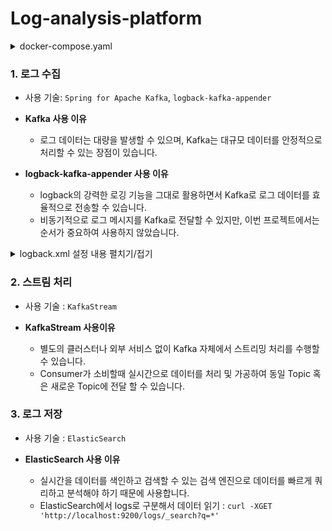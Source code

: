 # Log-analysis-platform

<details>
<summary>docker-compose.yaml</summary>
  
```yaml
version: '3'
services:
  zookeeper:
    image: zookeeper:3.6.3
    ports:
      - "2181:2181"
    environment:
        ZOOKEEPER_CLIENT_PORT: 2181
  kafka:
    image: wurstmeister/kafka:2.13-2.7.0
    ports:
      - "9092:9092"
    environment:
      KAFKA_ZOOKEEPER_CONNECT: zookeeper:2181
      KAFKA_ADVERTISED_LISTENERS: PLAINTEXT://localhost:9092,PLAINTEXT_HOST://kafka:9093
      KAFKA_LISTENER_SECURITY_PROTOCOL_MAP: PLAINTEXT:PLAINTEXT,PLAINTEXT_HOST:PLAINTEXT
      KAFKA_INTER_BROKER_LISTENER_NAME: PLAINTEXT
      KAFKA_OFFSETS_TOPIC_REPLICATION_FACTOR: 1
      KAFKA_LISTENERS: PLAINTEXT://0.0.0.0:9092,PLAINTEXT_HOST://0.0.0.0:9093
    volumes:
      - /var/run/docker.sock:/var/run/docker.sock

  mysql:
    image: mysql:latest
    ports:
      - "3306:3306"
    environment:
      MYSQL_ROOT_PASSWORD: rootpwd
      MYSQL_DATABASE: maindata
      MYSQL_USER: user
      MYSQL_PASSWORD: pwd
    volumes:
      - mysql-data:/var/lib/mysql

  elasticsearch:
    image: docker.elastic.co/elasticsearch/elasticsearch:7.17.0
    container_name: elasticsearch
    environment:
      - discovery.type=single-node
      - cluster.name=docker-cluster
      - bootstrap.memory_lock=true
      - "ES_JAVA_OPTS=-Xms512m -Xmx512m"
    ulimits:
      memlock:
        soft: -1
        hard: -1
    ports:
      - "9200:9200"
      - "9300:9300"
    volumes:
      - esdata:/usr/share/elasticsearch/data

volumes:
  mysql-data:
  esdata:
```
</details>

### 1. 로그 수집
- 사용 기술: `Spring for Apache Kafka`, `logback-kafka-appender`

- **Kafka 사용 이유**
  - 로그 데이터는 대량을 발생할 수 있으며, Kafka는 대규모 데이터를 안정적으로 처리할 수 있는 장점이 있습니다.

- **logback-kafka-appender 사용 이유**
  - logback의 강력한 로깅 기능을 그대로 활용하면서 Kafka로 로그 데이터를 효율적으로 전송할 수 있습니다.
  - 비동기적으로 로그 메시지를 Kafka로 전달할 수 있지만, 이번 프로젝트에서는 순서가 중요하여 사용하지 않았습니다.

<details>
<summary>logback.xml 설정 내용 펼치기/접기</summary>

```xml
<?xml version="1.0" encoding="UTF-8"?>
<configuration>
    <appender name="TERMINAL" class="ch.qos.logback.core.ConsoleAppender">
        <layout class="ch.qos.logback.classic.PatternLayout">
            <Pattern>%d{yyyy-MM-dd HH:mm:ss.SSS} [%thread] %-5level %logger{36} - %msg%n</Pattern>
        </layout>
    </appender>

    <appender name="kafkaAppender" class="com.github.danielwegener.logback.kafka.KafkaAppender">
        <encoder class="com.github.danielwegener.logback.kafka.encoding.LayoutKafkaMessageEncoder">
            <layout class="ch.qos.logback.classic.PatternLayout">
                <Pattern>%d{yyyy-MM-dd HH:mm:ss.SSS} [%thread] %-5level %logger{36} - %M - %msg%n</Pattern>
            </layout>
        </encoder>
        <topic>test-logs</topic>
        <producerConfig>bootstrap.servers=localhost:9092</producerConfig>
    </appender>

    <logger name="org.apache.kafka" level="ERROR"/>
    <logger name="com.example.kafkadashboard" level="DEBUG">
        <appender-ref ref="kafkaAppender"/>
    </logger>

    <root level="DEBUG">
        <appender-ref ref="TERMINAL"/>
    </root>

    <root level="INFO">
        <appender-ref ref="kafkaAppender" />
    </root>

</configuration>
```
</details>

### 2. 스트림 처리
- 사용 기술 : `KafkaStream`
  
- **KafkaStream 사용이유**
  - 별도의 클러스터나 외부 서비스 없이 Kafka 자체에서 스트리밍 처리를 수행할 수 있습니다.
  - Consumer가 소비할때 실시간으로 데이터를 처리 및 가공하여 동일 Topic 혹은 새로운 Topic에 전달 할 수 있습니다.
 
    
### 3. 로그 저장
- 사용 기술 : `ElasticSearch`

- **ElasticSearch 사용 이유**
  - 실시간을 데이터를 색인하고 검색할 수 있는 검색 엔진으로 데이터를 빠르게 쿼리하고 분석해야 하기 때문에 사용합니다.
  - ElasticSearch에서 logs로 구분해서 데이터 읽기 : `curl -XGET 'http://localhost:9200/logs/_search?q=*'`
